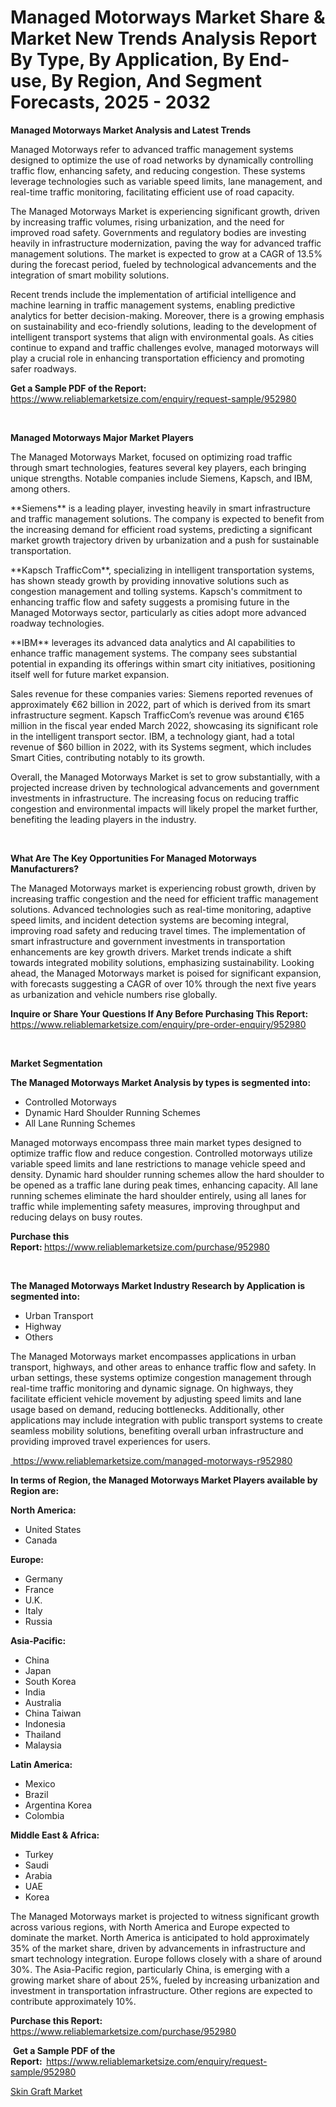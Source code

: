 <p><h1>Managed Motorways Market Share & Market New Trends Analysis Report By Type, By Application, By End-use, By Region, And Segment Forecasts, 2025 - 2032</h1></p><p><strong>Managed Motorways Market Analysis and Latest Trends</strong></p>
<p><p>Managed Motorways refer to advanced traffic management systems designed to optimize the use of road networks by dynamically controlling traffic flow, enhancing safety, and reducing congestion. These systems leverage technologies such as variable speed limits, lane management, and real-time traffic monitoring, facilitating efficient use of road capacity.</p><p>The Managed Motorways Market is experiencing significant growth, driven by increasing traffic volumes, rising urbanization, and the need for improved road safety. Governments and regulatory bodies are investing heavily in infrastructure modernization, paving the way for advanced traffic management solutions. The market is expected to grow at a CAGR of 13.5% during the forecast period, fueled by technological advancements and the integration of smart mobility solutions. </p><p>Recent trends include the implementation of artificial intelligence and machine learning in traffic management systems, enabling predictive analytics for better decision-making. Moreover, there is a growing emphasis on sustainability and eco-friendly solutions, leading to the development of intelligent transport systems that align with environmental goals. As cities continue to expand and traffic challenges evolve, managed motorways will play a crucial role in enhancing transportation efficiency and promoting safer roadways.</p></p>
<p><strong>Get a Sample PDF of the Report:&nbsp;</strong> <a href="https://www.reliablemarketsize.com/enquiry/request-sample/952980?utm_campaign=3217&utm_medium=2&utm_source=Github&utm_content=ia&utm_term=06032025&utm_id=managed-motorways">https://www.reliablemarketsize.com/enquiry/request-sample/952980</a></p>
<p>&nbsp;</p>
<p><strong>Managed Motorways Major Market Players</strong></p>
<p><p>The Managed Motorways Market, focused on optimizing road traffic through smart technologies, features several key players, each bringing unique strengths. Notable companies include Siemens, Kapsch, and IBM, among others.</p><p>**Siemens** is a leading player, investing heavily in smart infrastructure and traffic management solutions. The company is expected to benefit from the increasing demand for efficient road systems, predicting a significant market growth trajectory driven by urbanization and a push for sustainable transportation.</p><p>**Kapsch TrafficCom**, specializing in intelligent transportation systems, has shown steady growth by providing innovative solutions such as congestion management and tolling systems. Kapsch's commitment to enhancing traffic flow and safety suggests a promising future in the Managed Motorways sector, particularly as cities adopt more advanced roadway technologies.</p><p>**IBM** leverages its advanced data analytics and AI capabilities to enhance traffic management systems. The company sees substantial potential in expanding its offerings within smart city initiatives, positioning itself well for future market expansion.</p><p>Sales revenue for these companies varies: Siemens reported revenues of approximately €62 billion in 2022, part of which is derived from its smart infrastructure segment. Kapsch TrafficCom’s revenue was around €165 million in the fiscal year ended March 2022, showcasing its significant role in the intelligent transport sector. IBM, a technology giant, had a total revenue of $60 billion in 2022, with its Systems segment, which includes Smart Cities, contributing notably to its growth.</p><p>Overall, the Managed Motorways Market is set to grow substantially, with a projected increase driven by technological advancements and government investments in infrastructure. The increasing focus on reducing traffic congestion and environmental impacts will likely propel the market further, benefiting the leading players in the industry.</p></p>
<p>&nbsp;</p>
<p><strong>What Are The Key Opportunities For Managed Motorways Manufacturers?</strong></p>
<p><p>The Managed Motorways market is experiencing robust growth, driven by increasing traffic congestion and the need for efficient traffic management solutions. Advanced technologies such as real-time monitoring, adaptive speed limits, and incident detection systems are becoming integral, improving road safety and reducing travel times. The implementation of smart infrastructure and government investments in transportation enhancements are key growth drivers. Market trends indicate a shift towards integrated mobility solutions, emphasizing sustainability. Looking ahead, the Managed Motorways market is poised for significant expansion, with forecasts suggesting a CAGR of over 10% through the next five years as urbanization and vehicle numbers rise globally.</p></p>
<p><strong>Inquire or Share Your Questions If Any Before Purchasing This Report:</strong> <a href="https://www.reliablemarketsize.com/enquiry/pre-order-enquiry/952980?utm_campaign=3217&utm_medium=2&utm_source=Github&utm_content=ia&utm_term=06032025&utm_id=managed-motorways">https://www.reliablemarketsize.com/enquiry/pre-order-enquiry/952980</a></p>
<p>&nbsp;</p>
<p><strong>Market Segmentation</strong></p>
<p><strong>The Managed Motorways Market Analysis by types is segmented into:</strong></p>
<p><ul><li>Controlled Motorways</li><li>Dynamic Hard Shoulder Running Schemes</li><li>All Lane Running Schemes</li></ul></p>
<p><p>Managed motorways encompass three main market types designed to optimize traffic flow and reduce congestion. Controlled motorways utilize variable speed limits and lane restrictions to manage vehicle speed and density. Dynamic hard shoulder running schemes allow the hard shoulder to be opened as a traffic lane during peak times, enhancing capacity. All lane running schemes eliminate the hard shoulder entirely, using all lanes for traffic while implementing safety measures, improving throughput and reducing delays on busy routes.</p></p>
<p><strong>Purchase this Report:&nbsp;</strong><a href="https://www.reliablemarketsize.com/purchase/952980?utm_campaign=3217&utm_medium=2&utm_source=Github&utm_content=ia&utm_term=06032025&utm_id=managed-motorways">https://www.reliablemarketsize.com/purchase/952980</a></p>
<p>&nbsp;</p>
<p><strong>The Managed Motorways Market Industry Research by Application is segmented into:</strong></p>
<p><ul><li>Urban Transport</li><li>Highway</li><li>Others</li></ul></p>
<p><p>The Managed Motorways market encompasses applications in urban transport, highways, and other areas to enhance traffic flow and safety. In urban settings, these systems optimize congestion management through real-time traffic monitoring and dynamic signage. On highways, they facilitate efficient vehicle movement by adjusting speed limits and lane usage based on demand, reducing bottlenecks. Additionally, other applications may include integration with public transport systems to create seamless mobility solutions, benefiting overall urban infrastructure and providing improved travel experiences for users.</p></p>
<p><a href="https://www.reliablemarketsize.com/managed-motorways-r952980?utm_campaign=3217&utm_medium=2&utm_source=Github&utm_content=ia&utm_term=06032025&utm_id=managed-motorways">&nbsp;https://www.reliablemarketsize.com/managed-motorways-r952980</a></p>
<p><strong>In terms of Region, the Managed Motorways Market Players available by Region are:</strong></p>
<p>
    <p> <strong> North America: </strong>
        <ul>
            <li>United States</li>
            <li>Canada</li>
        </ul>
        </p> 
    <p> <strong> Europe: </strong>
        <ul>
            <li>Germany</li>
            <li>France</li>
            <li>U.K.</li>
            <li>Italy</li>
            <li>Russia</li>
        </ul>
        </p> 
    <p> <strong> Asia-Pacific: </strong>
        <ul>
            <li>China</li>
            <li>Japan</li>
            <li>South Korea</li>
            <li>India</li>
            <li>Australia</li>
            <li>China Taiwan</li>
            <li>Indonesia</li>
            <li>Thailand</li>
            <li>Malaysia</li>
        </ul>
        </p> 
    <p> <strong> Latin America: </strong>
        <ul>
            <li>Mexico</li>
            <li>Brazil</li>
            <li>Argentina Korea</li>
            <li>Colombia</li>
        </ul>
        </p> 
    <p> <strong> Middle East & Africa: </strong>
        <ul>
            <li>Turkey</li>
            <li>Saudi</li>
            <li>Arabia</li>
            <li>UAE</li>
            <li>Korea</li>
        </ul>
    </p>
    </p>
<p><p>The Managed Motorways market is projected to witness significant growth across various regions, with North America and Europe expected to dominate the market. North America is anticipated to hold approximately 35% of the market share, driven by advancements in infrastructure and smart technology integration. Europe follows closely with a share of around 30%. The Asia-Pacific region, particularly China, is emerging with a growing market share of about 25%, fueled by increasing urbanization and investment in transportation infrastructure. Other regions are expected to contribute approximately 10%.</p></p>
<p><strong>Purchase this Report: </strong><a href="https://www.reliablemarketsize.com/purchase/952980?utm_campaign=3217&utm_medium=2&utm_source=Github&utm_content=ia&utm_term=06032025&utm_id=managed-motorways">https://www.reliablemarketsize.com/purchase/952980</a></p>
<p>&nbsp;<strong>Get a Sample PDF of the Report:&nbsp;&nbsp;</strong><a href="https://www.reliablemarketsize.com/enquiry/request-sample/952980?utm_campaign=3217&utm_medium=2&utm_source=Github&utm_content=ia&utm_term=06032025&utm_id=managed-motorways">https://www.reliablemarketsize.com/enquiry/request-sample/952980</a></p>
<p><strong></strong></p>
<p><p><a href="https://github.com/alasmyayock/Market-Research-Report-List-1/blob/main/skin-graft-market.md?utm_campaign=3217&utm_medium=2&utm_source=Github&utm_content=ia&utm_term=06032025&utm_id=managed-motorways">Skin Graft Market</a></p></p>